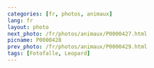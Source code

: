 ```yaml
---
categories: [fr, photos, animaux]
lang: fr
layout: photo
next_photo: /fr/photos/animaux/P0000427.html
picname: P0000428
prev_photo: /fr/photos/animaux/P0000429.html
tags: [Fotofalle, Leopard]
---
```

